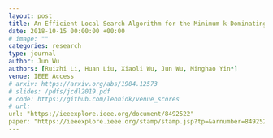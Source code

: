 ```yaml
---
layout: post
title: An Efficient Local Search Algorithm for the Minimum k-Dominating Set Problem
date: 2018-10-15 00:00:00 +00:00
# image: ""
categories: research
type: journal
author: Jun Wu
authors: [Ruizhi Li, Huan Liu, Xiaoli Wu, Jun Wu, Minghao Yin*]
venue: IEEE Access
# arxiv: https://arxiv.org/abs/1904.12573
# slides: /pdfs/jcdl2019.pdf
# code: https://github.com/leonidk/venue_scores
# url: 
url: "https://ieeexplore.ieee.org/document/8492522"
paper: "https://ieeexplore.ieee.org/stamp/stamp.jsp?tp=&arnumber=8492522"
---
```

